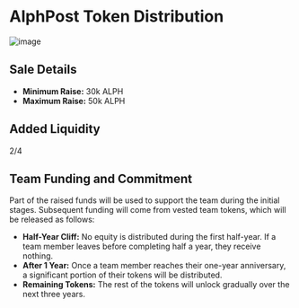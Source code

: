 # AlphPost Token Distribution

![image](https://github.com/ALPHPOST/alphpost.github.io/assets/124279523/0137fa5f-d706-4196-bb78-3f58ea5a1114)


## Sale Details

- **Minimum Raise:** 30k ALPH
- **Maximum Raise:** 50k ALPH


## Added Liquidity

2/4

## Team Funding and Commitment

Part of the raised funds will be used to support the team during the initial stages. Subsequent funding will come from vested team tokens, which will be released as follows:

- **Half-Year Cliff:** No equity is distributed during the first half-year. If a team member leaves before completing half a year, they receive nothing.
- **After 1 Year:** Once a team member reaches their one-year anniversary, a significant portion of their tokens will be distributed.
- **Remaining Tokens:** The rest of the tokens will unlock gradually over the next three years.


